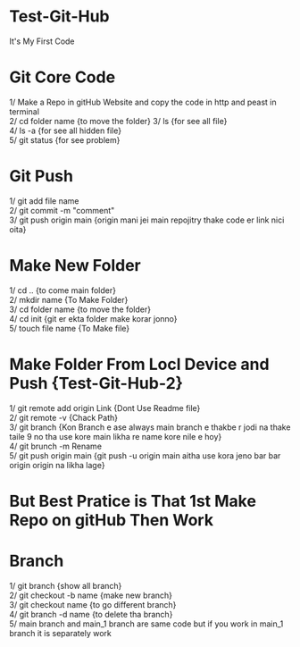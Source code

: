 # Test-Git-Hub
It's My First Code<br>

# Git Core Code<br> 
1/ Make a Repo in gitHub Website and copy the code in http and peast in terminal<br>
2/ cd folder name {to move the folder}
3/ ls {for see all file}<br>
4/ ls -a {for see all hidden file}<br>
5/ git status {for see problem}

# Git Push
1/ git add file name<br>
2/ git commit -m "comment"<br>
3/ git push origin main {origin mani jei main repojitry thake code er link nici oita}<br>

# Make New Folder <br>
1/ cd .. {to come main folder}<br>
2/ mkdir name {To Make Folder} <br> 
3/ cd folder name {to move the folder} <br>
4/ cd init {git er ekta folder make korar jonno}<br>
5/ touch file name {To Make file} <br> 

# Make Folder From Locl Device and Push {Test-Git-Hub-2}
1/ git remote add origin Link {Dont Use Readme file}<br>
2/ git remote -v {Chack Path}<br>
3/ git branch {Kon Branch e ase always main branch e thakbe r jodi na thake taile 9 no tha use kore main likha re name kore nile e hoy}<br>
4/ git brunch -m Rename <br>
5/ git push origin main {git push -u origin main aitha use kora jeno bar bar origin origin na likha lage}<br> 


 
# But Best Pratice is That 1st Make Repo on gitHub Then Work

# Branch
1/ git branch {show all branch}<br>
2/ git checkout -b name {make new branch}<br>
3/ git checkout name {to go different branch}<br>
4/ git branch -d name {to delete tha branch}<br>
5/ main branch and main_1 branch are same code but if you work in main_1 branch it is separately work